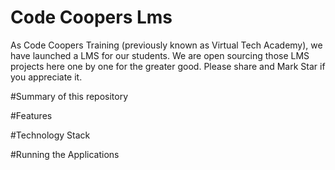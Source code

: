 # Code Coopers Lms 
As Code Coopers Training (previously known as Virtual Tech Academy), we have launched a LMS for our students. We are open sourcing those LMS projects here one by one for the greater good. Please share and Mark Star if you appreciate it. 

#Summary of this repository

#Features 

#Technology Stack

#Running the Applications
